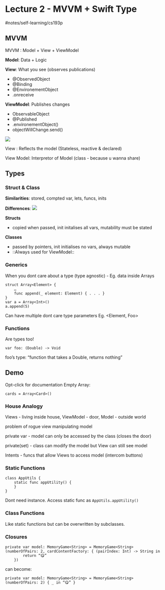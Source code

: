 # Lecture 2 - MVVM + Swift Type
#notes/self-learning/cs193p

## MVVM
MVVM : Model + View + ViewModel

**Model**: Data + Logic

**View**: What you see (observes publications)
- @ObservedObject
- @Binding
- @EnvironementObject
- .onreceive
    
**ViewModel**: Publishes changes
- ObservableObject
- @Published
- .environementObject()
- objectWillChange.send()

![](Lecture%202%20-%20MVVM%20+%20Swift%20Types/Screenshot%202020-06-11%20at%205.57.37%20AM.png)

View : Reflects the model (Stateless, reactive & declared)

View Model: Interpretor of Model (class - because u wanna share)

## Types
### Struct & Class
**Similarities**: stored, compted var, lets, funcs, inits

**Differences**:
![](Lecture%202%20-%20MVVM%20+%20Swift%20Types/Screenshot%202020-06-11%20at%206.06.30%20AM.png)

**Structs**
* copied when passed, init initalises all vars, mutability must be stated

**Classes**
* passed by pointers,  init initialises no vars, always mutable
* ::Always used for ViewModel::

### Generics
When you dont care about a type (type agnostic) - Eg. data inside Arrays
```
struct Array<Element> {
	…
	func append(_ element: Element) { . . . }
}
var a = Array<Int>()
a.append(5)
```

Can have multiple dont care type parameters  Eg. <Element, Foo>

### Functions
Are types too!
```
var foo: (Double) -> Void
```
 foo’s type: “function that takes a Double, returns nothing”

## Demo 
Opt-click for documentation
Empty Array:
```
cards = Array<Card>()
```

### House Analogy
Views - living inside house, ViewModel - door, Model - outside world

problem of rogue view manipulating model

private var 	- model can only be accessed by the class (closes the door)

private(set) 	- class can modify the model but View can still see model

Intents 		- funcs that allow Views to access model (intercom buttons)

### Static Functions
```
class AppUtils {
    static func appUtility() {
    }
}
```
Dont need instance. Access static func as `AppUtils.appUtility()`

### Class Functions
Like static functions but can be overwritten by subclasses.

### Closures
```
private var model: MemoryGame<String> = MemoryGame<String>(numberOfPairs: 2, cardContentFactory: { (pairIndex: Int) -> String in
        return “😋”
    })
```
can become:
```
private var model: MemoryGame<String> = MemoryGame<String>(numberOfPairs: 2) { _ in “😋” }
```

